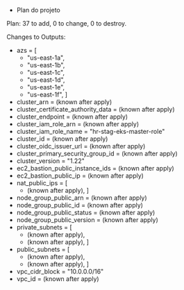 




- Plan do projeto



Plan: 37 to add, 0 to change, 0 to destroy.

Changes to Outputs:
  + azs                                = [
      + "us-east-1a",
      + "us-east-1b",
      + "us-east-1c",
      + "us-east-1d",
      + "us-east-1e",
      + "us-east-1f",
    ]
  + cluster_arn                        = (known after apply)
  + cluster_certificate_authority_data = (known after apply)
  + cluster_endpoint                   = (known after apply)
  + cluster_iam_role_arn               = (known after apply)
  + cluster_iam_role_name              = "hr-stag-eks-master-role"
  + cluster_id                         = (known after apply)
  + cluster_oidc_issuer_url            = (known after apply)
  + cluster_primary_security_group_id  = (known after apply)
  + cluster_version                    = "1.22"
  + ec2_bastion_public_instance_ids    = (known after apply)
  + ec2_bastion_public_ip              = (known after apply)
  + nat_public_ips                     = [
      + (known after apply),
    ]
  + node_group_public_arn              = (known after apply)
  + node_group_public_id               = (known after apply)
  + node_group_public_status           = (known after apply)
  + node_group_public_version          = (known after apply)
  + private_subnets                    = [
      + (known after apply),
      + (known after apply),
    ]
  + public_subnets                     = [
      + (known after apply),
      + (known after apply),
    ]
  + vpc_cidr_block                     = "10.0.0.0/16"
  + vpc_id                             = (known after apply)
